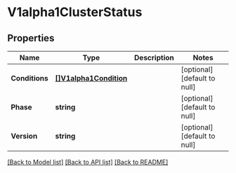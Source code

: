 # V1alpha1ClusterStatus

## Properties
Name | Type | Description | Notes
------------ | ------------- | ------------- | -------------
**Conditions** | [**[]V1alpha1Condition**](v1alpha1.Condition.md) |  | [optional] [default to null]
**Phase** | **string** |  | [optional] [default to null]
**Version** | **string** |  | [optional] [default to null]

[[Back to Model list]](../README.md#documentation-for-models) [[Back to API list]](../README.md#documentation-for-api-endpoints) [[Back to README]](../README.md)


